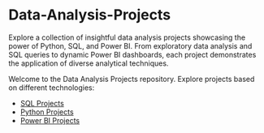# Data-Analysis-Projects
Explore a collection of insightful data analysis projects showcasing the power of Python, SQL, and Power BI. From exploratory data analysis and SQL queries to dynamic Power BI dashboards, each project demonstrates the application of diverse analytical techniques.

Welcome to the Data Analysis Projects repository. Explore projects based on different technologies:

- [SQL Projects](https://github.com/yourusername/SQL-Projects)
- [Python Projects](https://github.com/yourusername/Python-Projects)
- [Power BI Projects](https://github.com/yourusername/Power-BI-Projects)
